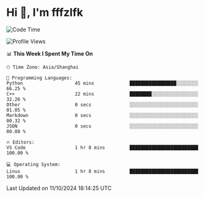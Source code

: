 # Hi 👋, I'm fffzlfk

<!--START_SECTION:waka-->
![Code Time](http://img.shields.io/badge/Code%20Time-971%20hrs%2010%20mins-blue)

![Profile Views](http://img.shields.io/badge/Profile%20Views-0-blue)

📊 **This Week I Spent My Time On** 

```text
🕑︎ Time Zone: Asia/Shanghai

💬 Programming Languages: 
Python                   45 mins             █████████████████░░░░░░░░   66.25 % 
C++                      22 mins             ████████░░░░░░░░░░░░░░░░░   32.26 % 
Other                    0 secs              ░░░░░░░░░░░░░░░░░░░░░░░░░   01.05 % 
Markdown                 0 secs              ░░░░░░░░░░░░░░░░░░░░░░░░░   00.32 % 
JSON                     0 secs              ░░░░░░░░░░░░░░░░░░░░░░░░░   00.08 % 

🔥 Editors: 
VS Code                  1 hr 8 mins         █████████████████████████   100.00 % 

💻 Operating System: 
Linux                    1 hr 8 mins         █████████████████████████   100.00 % 
```


 Last Updated on 11/10/2024 18:14:25 UTC
<!--END_SECTION:waka-->
